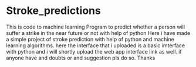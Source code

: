 # Stroke_predictions
This is code to machine learning Program to predict whether a person will suffer a strike in the near future or not with help of python Here i have made a simple project of stroke prediction with help of python and machine learning algorithms. here the interface that i uploaded is a basic imterface with python and i will shortly upload the web app interface link as well. if anyone have and doubts or and suggestion pls do so. Thanks
